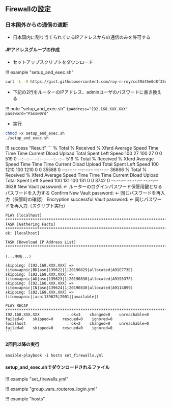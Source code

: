 ## Firewallの設定

### 日本国外からの通信の遮断
* 日本国内に割り当てられているIPアドレスからの通信のみを許可する

#### JPアドレスグループの作成
* セットアップスクリプトをダウンロード

!!! example "setup_and_exec.sh"
	<script src="https://gist.github.com/roy-n-roy/cc49d45e0d8f35d905cbbbd3f685d4ee.js?file=setup_and_exec.sh"></script>

``` bash
curl -L -O https://gist.githubusercontent.com/roy-n-roy/cc49d45e0d8f35d905cbbbd3f685d4ee/raw/setup_and_exec.sh
```


* 下記の2行をルーターのIPアドレス、adminユーザのパスワードに書き換える

!!! note "setup_and_exec.sh"
	```
	ipAddress="192.168.XXX.XXX"
	password="Passw0rd"
	```

* 実行

``` bash
chmod +x setup_and_exec.sh
./setup_and_exec.sh
```

!!! success "Result"
	```
	% Total    % Received % Xferd  Average Speed   Time    Time     Time  Current
									Dload  Upload   Total   Spent    Left  Speed
	100    27  100    27    0     0    519      0 --:--:-- --:--:-- --:--:--   519
	% Total    % Received % Xferd  Average Speed   Time    Time     Time  Current
									Dload  Upload   Total   Spent    Left  Speed
	100  1210  100  1210    0     0  35588      0 --:--:-- --:--:-- --:--:-- 36666
	% Total    % Received % Xferd  Average Speed   Time    Time     Time  Current
									Dload  Upload   Total   Spent    Left  Speed
	100   131  100   131    0     0   3742      0 --:--:-- --:--:-- --:--:--  3638
	New Vault password:                           <- ルーターのログインパスワード保管用鍵となるパスワードを入力する
	Confirm New Vault password:                   <- 同じパスワードを再入力（保管時の確認）
	Encryption successful
	Vault password:                               <- 同じパスワードを再入力（スクリプト実行）

	PLAY [localhost] *****************************************************************************************************
	TASK [Gathering Facts] ***********************************************************************************************
	ok: [localhost]

	TASK [Download IP Address List] **************************************************************************************

	(...中略...)

	skipping: [192.168.XXX.XXX] => (item=apnic|BD|asn|139622|1|20190829|allocated|A91E773E)
	skipping: [192.168.XXX.XXX] => (item=apnic|AU|asn|139623|1|20190830|allocated|A919337F)
	skipping: [192.168.XXX.XXX] => (item=apnic|IN|asn|139624|1|20190830|allocated|A9114899)
	skipping: [192.168.XXX.XXX] => (item=apnic||asn|139625|2001||available|)

	PLAY RECAP ***********************************************************************************************************
	192.168.XXX.XXX            : ok=3    changed=0    unreachable=0    failed=0    skipped=0    rescued=0    ignored=0
	localhost                  : ok=2    changed=0    unreachable=0    failed=0    skipped=0    rescued=0    ignored=0
	```

#### 2回目以降の実行
`ansible-playbook -i hosts set_firewalls.yml`

#### setup_and_exec.shでダウンロードされるファイル

!!! example "set_firewalls.yml"
	<script src="https://gist.github.com/roy-n-roy/cc49d45e0d8f35d905cbbbd3f685d4ee.js?file=set_firewalls.yml"></script>

!!! example "group_vars_routeros_login.yml"
	<script src="https://gist.github.com/roy-n-roy/cc49d45e0d8f35d905cbbbd3f685d4ee.js?file=group_vars_routeros_login.yml"></script>

!!! example "hosts"
	<script src="https://gist.github.com/roy-n-roy/cc49d45e0d8f35d905cbbbd3f685d4ee.js?file=hosts"></script>
